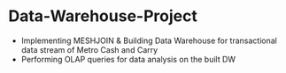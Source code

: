# Data-Warehouse-Project
* Implementing MESHJOIN & Building Data Warehouse for transactional data stream of Metro Cash and Carry
* Performing OLAP queries for data analysis on the built DW
